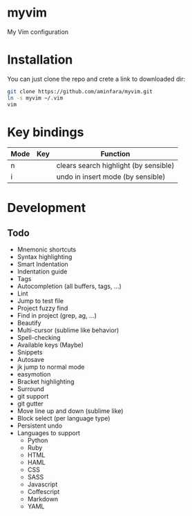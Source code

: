 # myvim
My Vim configuration

# Installation
You can just clone the repo and crete a link to downloaded dir:

```bash
git clone https://github.com/aminfara/myvim.git
ln -s myvim ~/.vim
vim
```

# Key bindings
Mode | Key | Function
---- | --- | --------
n | <C-L> | clears search highlight (by sensible)
i | <C-U> | undo in insert mode (by sensible)

# Development
## Todo
* Mnemonic shortcuts
* Syntax highlighting
* Smart Indentation
* Indentation guide
* Tags
* Autocompletion (all buffers, tags, ...)
* Lint
* Jump to test file
* Project fuzzy find
* Find in project (grep, ag, ...)
* Beautify
* Multi-cursor (sublime like behavior)
* Spell-checking
* Available keys (Maybe)
* Snippets
* Autosave
* jk jump to normal mode
* easymotion
* Bracket highlighting
* Surround
* git support
* git gutter
* Move line up and down (sublime like)
* Block select (per language type)
* Persistent undo
* Languages to support
  * Python
  * Ruby
  * HTML
  * HAML
  * CSS
  * SASS
  * Javascript
  * Coffescript
  * Markdown
  * YAML
